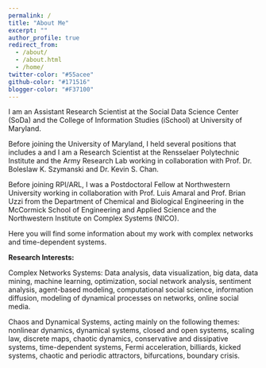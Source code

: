 ```yaml
---
permalink: /
title: "About Me"
excerpt: ""
author_profile: true
redirect_from: 
  - /about/
  - /about.html
  - /home/
twitter-color: "#55acee"
github-color: "#171516"
blogger-color: "#F37100"
---
```

I am an Assistant Research Scientist at the Social Data Science Center (SoDa) and the College of Information Studies (iSchool) at University of Maryland.  

 Before joining the University of Maryland, I held several positions that includes a and I am a Research Scientist at the Rensselaer Polytechnic Institute and the Army Research Lab working in collaboration with Prof. Dr. Boleslaw K. Szymanski and Dr. Kevin S. Chan.

Before joining RPI/ARL, I was a Postdoctoral Fellow at Northwestern University working in collaboration with Prof. Luis Amaral and Prof. Brian Uzzi from the Department of Chemical and Biological Engineering in the McCormick School of Engineering and Applied Science and the Northwestern Institute on Complex Systems (NICO).

Here you will find some information about my work with complex networks and time-dependent systems.

**Research Interests:** 

Complex Networks Systems: Data analysis, data visualization, big data, data mining, machine learning, optimization, social network analysis, sentiment analysis, agent-based modeling, computational social science, information diffusion, modeling of dynamical processes on networks, online social media. 

Chaos and Dynamical Systems, acting mainly on the following themes: nonlinear dynamics, dynamical systems, closed and open systems, scaling law, discrete maps, chaotic dynamics, conservative and dissipative systems, time-dependent systems, Fermi acceleration, billiards, kicked systems, chaotic and periodic attractors, bifurcations, boundary crisis. 




